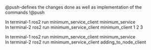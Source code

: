 @push-defines the changes done as well as implementation of the commands
!@push


In terminal-1
ros2 run minimum_service_client minimum_service  
In terminal-2
ros2 run minimum_service_client minimum_client 1 2 3




In terminal-1
ros2 run minimum_service_client minimum_service  
In terminal-2
ros2 run minimum_service_client adding_to_node_client 



